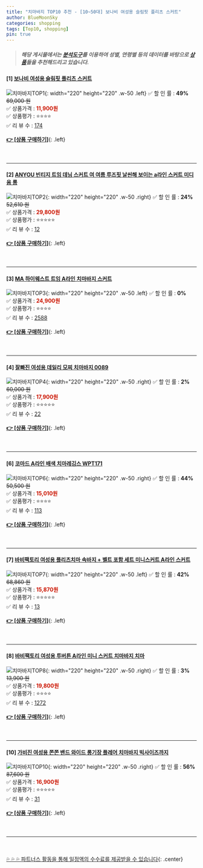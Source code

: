```yaml
---
title: "치마바지 TOP10 추천 - [10~50대] 보나비 여성용 슬림핏 플리츠 스커트"
author: BlueMoonSky
categories: shopping
tags: [Top10, shopping]
pin: true
---
```


> ##### 해당 게시물에서는 [**분석도구**](https://itemscout.io/)를 이용하여 **성별**, **연령별** 등의 데이터를 바탕으로 [**상품**](https://link.coupang.com/a/baae76)들을 추천해드리고 있습니다.

#### [1] [보나비 여성용 슬림핏 플리츠 스커트](https://link.coupang.com/re/AFFSDP?lptag=AF5964186&subid=bluemoonsky6999&pageKey=7143434492&traceid=V0-153&itemId=17969583849&vendorItemId=85126843288)
![치마바지TOP1](https://thumbnail9.coupangcdn.com/thumbnails/remote/230x230ex/image/rs_quotation_api/9n4lpqjg/0fb4a9a8f26e493b995c535a0718c2df.jpg){: width="220" height="220" .w-50 .left}
✅ 할 인 률 : **49%** ~~<del class="base-price"> 69,000  </del>원~~<br>
✅ 상품가격 : <span style="color:#cb1400"> **11,900원** </span><br>
✅ 상품평가 : ⭐⭐⭐⭐<br>
✅ 리 뷰 수 : [174](https://link.coupang.com/re/AFFSDP?lptag=AF5964186&subid=bluemoonsky6999&pageKey=7143434492&traceid=V0-153&itemId=17969583849&vendorItemId=85126843288)<br>
<br>
[**👉  [상품 구매하기]**](https://link.coupang.com/re/AFFSDP?lptag=AF5964186&subid=bluemoonsky6999&pageKey=7143434492&traceid=V0-153&itemId=17969583849&vendorItemId=85126843288){: .left}
<br>
<br>
<br>

***

#### [2] [ANYOU 빈티지 트임 데님 스커트 여 여름 루즈핏 날씬해 보이는 a라인 스커트 미디움 롱](https://link.coupang.com/re/AFFSDP?lptag=AF5964186&subid=bluemoonsky6999&pageKey=7563859524&traceid=V0-153&itemId=19933200985&vendorItemId=87100621122)
![치마바지TOP2](https://thumbnail9.coupangcdn.com/thumbnails/remote/230x230ex/image/vendor_inventory/fbed/725b51eb4e7bbf4576cd7785a2759908dbb6417c33ef95f12839e6340883.jpg){: width="220" height="220" .w-50 .right}
✅ 할 인 률 : **24%** ~~<del class="base-price"> 52,610  </del>원~~<br>
✅ 상품가격 : <span style="color:#cb1400"> **29,800원** </span><br>
✅ 상품평가 : ⭐⭐⭐⭐⭐<br>
✅ 리 뷰 수 : [12](https://link.coupang.com/re/AFFSDP?lptag=AF5964186&subid=bluemoonsky6999&pageKey=7563859524&traceid=V0-153&itemId=19933200985&vendorItemId=87100621122)<br>
<br>
[**👉  [상품 구매하기]**](https://link.coupang.com/re/AFFSDP?lptag=AF5964186&subid=bluemoonsky6999&pageKey=7563859524&traceid=V0-153&itemId=19933200985&vendorItemId=87100621122){: .left}
<br>
<br>
<br>

***

#### [3] [MA 하이웨스트 트임 A라인 치마바지 스커트](https://link.coupang.com/re/AFFSDP?lptag=AF5964186&subid=bluemoonsky6999&pageKey=7143993401&traceid=V0-153&itemId=17945761476&vendorItemId=85103576147)
![치마바지TOP3](https://thumbnail7.coupangcdn.com/thumbnails/remote/230x230ex/image/rs_quotation_api/xpfjmaa2/80fbad56334a495ead1d0bd379deaa24.jpg){: width="220" height="220" .w-50 .left}
✅ 할 인 률 : **0%** <br>
✅ 상품가격 : <span style="color:#cb1400"> **24,900원** </span><br>
✅ 상품평가 : ⭐⭐⭐⭐<br>
✅ 리 뷰 수 : [2588](https://link.coupang.com/re/AFFSDP?lptag=AF5964186&subid=bluemoonsky6999&pageKey=7143993401&traceid=V0-153&itemId=17945761476&vendorItemId=85103576147)<br>
<br>
[**👉  [상품 구매하기]**](https://link.coupang.com/re/AFFSDP?lptag=AF5964186&subid=bluemoonsky6999&pageKey=7143993401&traceid=V0-153&itemId=17945761476&vendorItemId=85103576147){: .left}
<br>
<br>
<br>

***

#### [4] [잘빠진 여성용 데일리 모찌 치마바지 0089](https://link.coupang.com/re/AFFSDP?lptag=AF5964186&subid=bluemoonsky6999&pageKey=266988939&traceid=V0-153&itemId=3010388812&vendorItemId=71529864560)
![치마바지TOP4](https://thumbnail9.coupangcdn.com/thumbnails/remote/230x230ex/image/retail/images/7458328424846040-751db24d-6d36-4b4a-a10d-f61b79c8a485.jpg){: width="220" height="220" .w-50 .right}
✅ 할 인 률 : **2%** ~~<del class="base-price"> 60,000  </del>원~~<br>
✅ 상품가격 : <span style="color:#cb1400"> **17,900원** </span><br>
✅ 상품평가 : ⭐⭐⭐⭐⭐<br>
✅ 리 뷰 수 : [22](https://link.coupang.com/re/AFFSDP?lptag=AF5964186&subid=bluemoonsky6999&pageKey=266988939&traceid=V0-153&itemId=3010388812&vendorItemId=71529864560)<br>
<br>
[**👉  [상품 구매하기]**](https://link.coupang.com/re/AFFSDP?lptag=AF5964186&subid=bluemoonsky6999&pageKey=266988939&traceid=V0-153&itemId=3010388812&vendorItemId=71529864560){: .left}
<br>
<br>
<br>

***

#### [6] [코마드 A라인 배색 치마레깅스 WPT171](https://link.coupang.com/re/AFFSDP?lptag=AF5964186&subid=bluemoonsky6999&pageKey=7069969025&traceid=V0-153&itemId=17554003225&vendorItemId=84720841463)
![치마바지TOP6](https://thumbnail8.coupangcdn.com/thumbnails/remote/230x230ex/image/vendor_inventory/44db/ec5cbeb4d90b7a8323e22726cfe0130ac73999eddf55e5d065fcf8de70a3.jpg){: width="220" height="220" .w-50 .right}
✅ 할 인 률 : **44%** ~~<del class="base-price"> 50,500  </del>원~~<br>
✅ 상품가격 : <span style="color:#cb1400"> **15,010원** </span><br>
✅ 상품평가 : ⭐⭐⭐⭐<br>
✅ 리 뷰 수 : [113](https://link.coupang.com/re/AFFSDP?lptag=AF5964186&subid=bluemoonsky6999&pageKey=7069969025&traceid=V0-153&itemId=17554003225&vendorItemId=84720841463)<br>
<br>
[**👉  [상품 구매하기]**](https://link.coupang.com/re/AFFSDP?lptag=AF5964186&subid=bluemoonsky6999&pageKey=7069969025&traceid=V0-153&itemId=17554003225&vendorItemId=84720841463){: .left}
<br>
<br>
<br>

***

#### [7] [바비팩토리 여성용 플리츠치마 속바지 + 벨트 포함 세트 미니스커트 A라인 스커트](https://link.coupang.com/re/AFFSDP?lptag=AF5964186&subid=bluemoonsky6999&pageKey=7263944034&traceid=V0-153&itemId=18508880174&vendorItemId=85669070756)
![치마바지TOP7](https://thumbnail8.coupangcdn.com/thumbnails/remote/230x230ex/image/vendor_inventory/6d72/a3d6b76c80559b8b7b44f9d995f227baee9c6faa9dd563ba03f77940793e.jpg){: width="220" height="220" .w-50 .left}
✅ 할 인 률 : **42%** ~~<del class="base-price"> 68,860  </del>원~~<br>
✅ 상품가격 : <span style="color:#cb1400"> **15,870원** </span><br>
✅ 상품평가 : ⭐⭐⭐⭐⭐<br>
✅ 리 뷰 수 : [13](https://link.coupang.com/re/AFFSDP?lptag=AF5964186&subid=bluemoonsky6999&pageKey=7263944034&traceid=V0-153&itemId=18508880174&vendorItemId=85669070756)<br>
<br>
[**👉  [상품 구매하기]**](https://link.coupang.com/re/AFFSDP?lptag=AF5964186&subid=bluemoonsky6999&pageKey=7263944034&traceid=V0-153&itemId=18508880174&vendorItemId=85669070756){: .left}
<br>
<br>
<br>

***

#### [8] [바비팩토리 여성용 투버튼 A라인 미니 스커트 치마바지 치마](https://link.coupang.com/re/AFFSDP?lptag=AF5964186&subid=bluemoonsky6999&pageKey=7473427743&traceid=V0-153&itemId=19505291979&vendorItemId=86614312244)
![치마바지TOP8](https://thumbnail6.coupangcdn.com/thumbnails/remote/230x230ex/image/vendor_inventory/79c9/1363b0773ccdcf82e55590ce1b820fcc3fdb7fc1962f423e78b5cb922cdc.jpg){: width="220" height="220" .w-50 .right}
✅ 할 인 률 : **3%** ~~<del class="base-price"> 13,900  </del>원~~<br>
✅ 상품가격 : <span style="color:#cb1400"> **19,800원** </span><br>
✅ 상품평가 : ⭐⭐⭐⭐<br>
✅ 리 뷰 수 : [1272](https://link.coupang.com/re/AFFSDP?lptag=AF5964186&subid=bluemoonsky6999&pageKey=7473427743&traceid=V0-153&itemId=19505291979&vendorItemId=86614312244)<br>
<br>
[**👉  [상품 구매하기]**](https://link.coupang.com/re/AFFSDP?lptag=AF5964186&subid=bluemoonsky6999&pageKey=7473427743&traceid=V0-153&itemId=19505291979&vendorItemId=86614312244){: .left}
<br>
<br>
<br>

***

#### [10] [가비진 여성용 쫀쫀 밴드 와이드 롱기장 플레어 치마바지 빅사이즈까지](https://link.coupang.com/re/AFFSDP?lptag=AF5964186&subid=bluemoonsky6999&pageKey=7566145560&traceid=V0-153&itemId=19944026936&vendorItemId=87043214801)
![치마바지TOP10](https://thumbnail10.coupangcdn.com/thumbnails/remote/230x230ex/image/vendor_inventory/6fa5/8aafb4af604f2f195c0d49e2e721490f288df4518485d81d664c0ec3a169.jpg){: width="220" height="220" .w-50 .right}
✅ 할 인 률 : **56%** ~~<del class="base-price"> 87,600  </del>원~~<br>
✅ 상품가격 : <span style="color:#cb1400"> **16,900원** </span><br>
✅ 상품평가 : ⭐⭐⭐⭐⭐<br>
✅ 리 뷰 수 : [31](https://link.coupang.com/re/AFFSDP?lptag=AF5964186&subid=bluemoonsky6999&pageKey=7566145560&traceid=V0-153&itemId=19944026936&vendorItemId=87043214801)<br>
<br>
[**👉  [상품 구매하기]**](https://link.coupang.com/re/AFFSDP?lptag=AF5964186&subid=bluemoonsky6999&pageKey=7566145560&traceid=V0-153&itemId=19944026936&vendorItemId=87043214801){: .left}
<br>
<br>
<br>

***
<br><br>[💦 💦 💦 파트너스 활동을 통해 일정액의 수수료를 제공받을 수 있습니다](https://link.coupang.com/a/baae76){: .center}